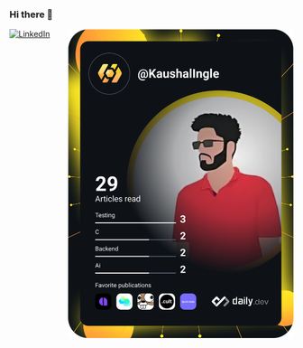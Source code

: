 ### Hi there 👋

<a href="https://www.linkedin.com/in/inglekaushal/">
  <img
    src="https://img.shields.io/static/v1?logo=linkedin&style=flat-square&color=0072b1&label=LinkedIn&message=%E2%98%86"
    alt="LinkedIn"
  />
</a>
<a href="https://app.daily.dev/KaushalIngle"><img src="https://github.com/KaushalIngle/KaushalIngle/blob/main/devcard.svg" width="400" align="right" alt="Kaushal Ingle's Dev Card"/></a>
<!--
**KaushalIngle/KaushalIngle** is a ✨ _special_ ✨ repository because its `README.md` (this file) appears on your GitHub profile.

Here are some ideas to get you started:

- 🔭 I’m currently working on ...
- 🌱 I’m currently learning ...
- 👯 I’m looking to collaborate on ...
- 🤔 I’m looking for help with ...
- 💬 Ask me about ...
- 📫 How to reach me: ...
- 😄 Pronouns: ...
- ⚡ Fun fact: ...
-->

